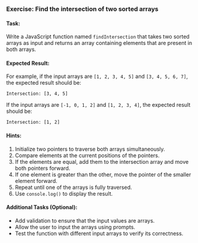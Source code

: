 ### Exercise: Find the intersection of two sorted arrays

#### Task:
Write a JavaScript function named `findIntersection` that takes two sorted arrays as input and returns an array containing elements that are present in both arrays.

#### Expected Result:
For example, if the input arrays are `[1, 2, 3, 4, 5]` and `[3, 4, 5, 6, 7]`, the expected result should be:
```
Intersection: [3, 4, 5]
```
If the input arrays are `[-1, 0, 1, 2]` and `[1, 2, 3, 4]`, the expected result should be:
```
Intersection: [1, 2]
```

#### Hints:
1. Initialize two pointers to traverse both arrays simultaneously.
2. Compare elements at the current positions of the pointers.
3. If the elements are equal, add them to the intersection array and move both pointers forward.
4. If one element is greater than the other, move the pointer of the smaller element forward.
5. Repeat until one of the arrays is fully traversed.
6. Use `console.log()` to display the result.

#### Additional Tasks (Optional):
- Add validation to ensure that the input values are arrays.
- Allow the user to input the arrays using prompts.
- Test the function with different input arrays to verify its correctness.
